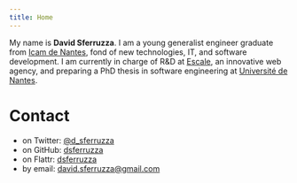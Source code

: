 ```yaml
---
title: Home
---
```


My name is **David Sferruzza**.
I am a young generalist engineer graduate from [Icam de Nantes](http://www.icam.fr), fond of new technologies, IT, and software development. 
I am currently in charge of R&D at [Escale](http://www.escaledigitale.com), an innovative web agency, and preparing a PhD thesis in software engineering at [Université de Nantes](http://www.univ-nantes.fr/).

# Contact

- on Twitter: [\@d_sferruzza](https://twitter.com/d_sferruzza)
- on GitHub: [dsferruzza](https://github.com/dsferruzza)
- on Flattr: [dsferruzza](https://flattr.com/profile/dsferruzza)
- by email: [&#x64;&#x61;&#x76;&#105;&#100;&#x2E;&#115;&#x66;&#x65;&#x72;&#114;&#117;&#x7A;&#x7A;&#97;&#x40;&#x67;&#109;&#x61;&#105;&#x6C;&#x2E;&#99;&#x6F;&#109;](&#109;&#97;&#105;&#108;&#116;&#111;:&#x64;&#x61;&#x76;&#105;&#100;&#x2E;&#115;&#x66;&#x65;&#x72;&#114;&#117;&#x7A;&#x7A;&#97;&#x40;&#x67;&#109;&#x61;&#105;&#x6C;&#x2E;&#99;&#x6F;&#109;)
